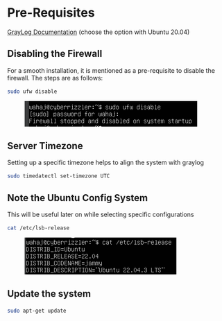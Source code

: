 # Pre-Requisites

[GrayLog Documentation](https://go2docs.graylog.org/5-0/downloading\_and\_installing\_graylog/ubuntu\_installation.html) (choose the option with Ubuntu 20.04)

## Disabling the Firewall

For a smooth installation, it is mentioned as a pre-requisite to disable the firewall. The steps are as follows:

```bash
sudo ufw disable
```

<figure><img src="../.gitbook/assets/image (10).png" alt=""><figcaption></figcaption></figure>

## Server Timezone

Setting up a specific timezone helps to align the system with graylog

```bash
sudo timedatectl set-timezone UTC
```

## Note the Ubuntu Config System

This will be useful later on while selecting specific configurations

```bash
cat /etc/lsb-release
```

<figure><img src="../.gitbook/assets/image (21).png" alt=""><figcaption></figcaption></figure>

## Update the system

```bash
sudo apt-get update
```

